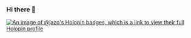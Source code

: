 ### Hi there 👋

[![An image of @jazo's Holopin badges, which is a link to view their full Holopin profile](https://holopin.me/jazo)](https://holopin.io/@jazo)

<!--
**JaZo/JaZo** is a ✨ _special_ ✨ repository because its `README.md` (this file) appears on your GitHub profile.

Here are some ideas to get you started:

- 🔭 I’m currently working on ...
- 🌱 I’m currently learning ...
- 👯 I’m looking to collaborate on ...
- 🤔 I’m looking for help with ...
- 💬 Ask me about ...
- 📫 How to reach me: ...
- 😄 Pronouns: ...
- ⚡ Fun fact: ...
-->
